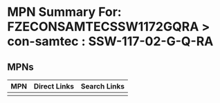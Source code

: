 



# MPN Summary For: FZECONSAMTECSSW1172GQRA > con-samtec : SSW-117-02-G-Q-RA

## MPNs
  

|MPN|Direct Links|Search Links|
| :--- | :--- | :--- |
||||
